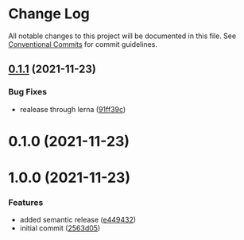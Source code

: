 # Change Log

All notable changes to this project will be documented in this file.
See [Conventional Commits](https://conventionalcommits.org) for commit guidelines.

## [0.1.1](https://github.com/tiagobcoelho/lerna-monorepo/compare/@tbcexp/uilib@0.1.0...@tbcexp/uilib@0.1.1) (2021-11-23)


### Bug Fixes

* realease through lerna ([91ff39c](https://github.com/tiagobcoelho/lerna-monorepo/commit/91ff39c683c9118b3e34e515cf3b45d3bbe6ce78))





# 0.1.0 (2021-11-23)



# 1.0.0 (2021-11-23)


### Features

* added semantic release ([e449432](https://github.com/tiagobcoelho/lerna-monorepo/commit/e4494321f6fe9c491d73542919fcbfeb3ddfe67a))
* initial commit ([2563d05](https://github.com/tiagobcoelho/lerna-monorepo/commit/2563d05f831c261a4ab607c848c5d504bb47c66b))

